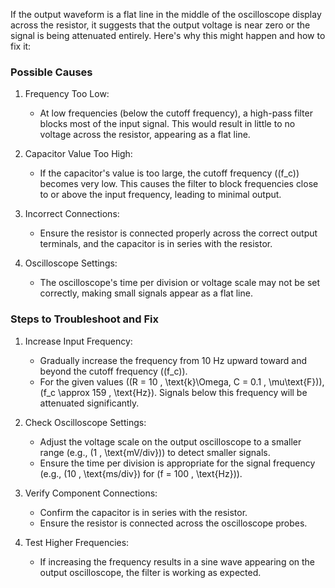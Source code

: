 If the output waveform is a flat line in the middle of the oscilloscope display across the resistor, it suggests that the output voltage is near zero or the signal is being attenuated entirely. Here's why this might happen and how to fix it:

### Possible Causes

1. Frequency Too Low:
   - At low frequencies (below the cutoff frequency), a high-pass filter blocks most of the input signal. This would result in little to no voltage across the resistor, appearing as a flat line.

2. Capacitor Value Too High:
   - If the capacitor's value is too large, the cutoff frequency (\(f_c\)) becomes very low. This causes the filter to block frequencies close to or above the input frequency, leading to minimal output.

3. Incorrect Connections:
   - Ensure the resistor is connected properly across the correct output terminals, and the capacitor is in series with the resistor.

4. Oscilloscope Settings:
   - The oscilloscope's time per division or voltage scale may not be set correctly, making small signals appear as a flat line.

### Steps to Troubleshoot and Fix

1. Increase Input Frequency:
   - Gradually increase the frequency from 10 Hz upward toward and beyond the cutoff frequency (\(f_c\)).
   - For the given values (\(R = 10 \, \text{k}\Omega, C = 0.1 \, \mu\text{F}\)), \(f_c \approx 159 \, \text{Hz}\). Signals below this frequency will be attenuated significantly.

2. Check Oscilloscope Settings:
   - Adjust the voltage scale on the output oscilloscope to a smaller range (e.g., \(1 \, \text{mV/div}\)) to detect smaller signals.
   - Ensure the time per division is appropriate for the signal frequency (e.g., \(10 \, \text{ms/div}\) for \(f = 100 \, \text{Hz}\)).

3. Verify Component Connections:
   - Confirm the capacitor is in series with the resistor.
   - Ensure the resistor is connected across the oscilloscope probes.

4. Test Higher Frequencies:
   - If increasing the frequency results in a sine wave appearing on the output oscilloscope, the filter is working as expected.